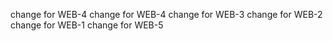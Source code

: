 change for WEB-4
change for WEB-4
change for WEB-3
change for WEB-2
change for WEB-1
change for WEB-5

